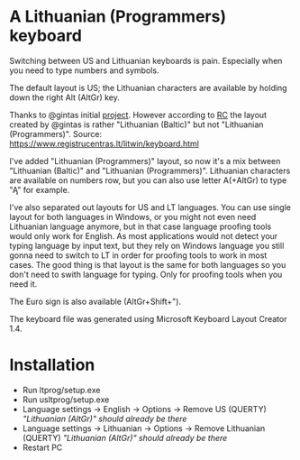 # A Lithuanian (Programmers) keyboard

Switching between US and Lithuanian keyboards is pain. Especially when you need to type numbers and symbols.

The default layout is US; the Lithuanian characters are available by holding down the right Alt (AltGr) key.

Thanks to @gintas initial [project](https://github.com/gintas/LitAltGr). However according to [RC](https://www.registrucentras.lt/litwin/keyboard.html) the layout created by @gintas is rather "Lithuanian (Baltic)" but not "Lithuanian (Programmers)".
Source: https://www.registrucentras.lt/litwin/keyboard.html

I've added "Lithuanian (Programmers)" layout, so now it's a mix between "Lithuanian (Baltic)" and "Lithuanian (Programmers)". Lithuanian characters are available on numbers row, but you can also use letter A(+AltGr) to type "Ą" for example.

I've also separated out layouts for US and LT languages. You can use single layout for both languages in Windows, or you might not even need Lithuanian language anymore, but in that case language proofing tools would only work for English. As most applications would not detect your typing language by input text, but they rely on Windows language you still gonna need to switch to LT in order for proofing tools to work in most cases. The good thing is that layout is the same for both languages so you don't need to swith language for typing. Only for proofing tools when you need it.


The Euro sign is also available (AltGr+Shift+").

The keyboard file was generated using Microsoft Keyboard Layout Creator 1.4.

Installation
============
* Run ltprog/setup.exe
* Run usltprog/setup.exe
* Language settings -> English -> Options -> Remove US (QUERTY) *"Lithuanian (AltGr)" should already be there*
* Language settings -> Lithuanian -> Options -> Remove Lithuanian (QUERTY) *"Lithuanian (AltGr)" should already be there*
* Restart PC
